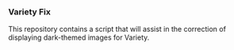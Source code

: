 ### Variety Fix
This repository contains a script that will assist in the correction of displaying dark-themed images for Variety. 